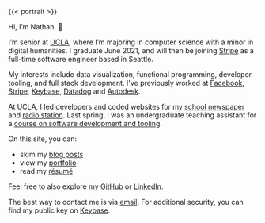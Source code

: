 ---
---

{{< portrait >}}

Hi, I’m Nathan. 👋

I’m senior at [UCLA](http://www.ucla.edu), where I’m majoring in computer science with a minor in digital humanities. I graduate June 2021, and will then be joining [Stripe](https://stripe.com) as a full-time software engineer based in Seattle.

My interests include data visualization, functional programming, developer tooling, and full stack development. I've previously worked at [Facebook](https://www.facebook.com), [Stripe](https://stripe.com), [Keybase](https://keybase.io), [Datadog](https://www.datadoghq.com) and [Autodesk](https://www.autodesk.com).

At UCLA, I led developers and coded websites for my [school newspaper](https://dailybruin.com/) and [radio station](https://uclaradio.com/). Last spring, I was an undergraduate teaching assistant for a [course on software development and tooling](http://web.cs.ucla.edu/classes/spring20/cs97-1/index.html).

On this site, you can:

- skim my [blog posts](/posts)
- view my [portfolio](/portfolio)
- read my [résumé](/resume.pdf)

Feel free to also explore my [GitHub](https://github.com/nathunsmitty) or [LinkedIn](https://www.linkedin.com/in/nathanmatthewsmith/).

The best way to contact me is via [email](mailto:nathan.smith@ucla.edu). For additional security, you can find my public key on [Keybase](https://keybase.io/nathunsmitty).
